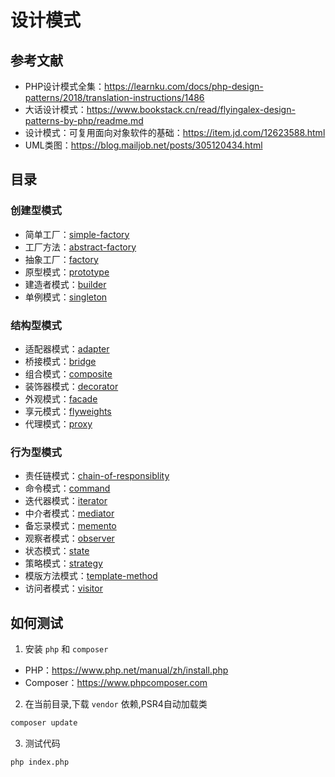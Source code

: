 # 设计模式

## 参考文献

- PHP设计模式全集：https://learnku.com/docs/php-design-patterns/2018/translation-instructions/1486
- 大话设计模式：https://www.bookstack.cn/read/flyingalex-design-patterns-by-php/readme.md
- 设计模式：可复用面向对象软件的基础：https://item.jd.com/12623588.html
- UML类图：https://blog.mailjob.net/posts/305120434.html

## 目录

### 创建型模式

- 简单工厂：[simple-factory](1.simple-factory)
- 工厂方法：[abstract-factory](2.abstract-factory)
- 抽象工厂：[factory](3.factory)
- 原型模式：[prototype](4.prototype)
- 建造者模式：[builder](5.builder)
- 单例模式：[singleton](6.singleton)

### 结构型模式

- 适配器模式：[adapter](7.adapter)
- 桥接模式：[bridge](8.bridge)
- 组合模式：[composite](9.composite)
- 装饰器模式：[decorator](10.decorator)
- 外观模式：[facade](11.facade)
- 享元模式：[flyweights](12.flyweights)
- 代理模式：[proxy](13.proxy)

### 行为型模式

- 责任链模式：[chain-of-responsiblity](14.chain-of-responsiblity)
- 命令模式：[command](15.command)
- 迭代器模式：[iterator](16.iterator)
- 中介者模式：[mediator](17.mediator)
- 备忘录模式：[memento](18.memento)
- 观察者模式：[observer](19.observer)
- 状态模式：[state](20.state)
- 策略模式：[strategy](21.strategy)
- 模版方法模式：[template-method](22.template-method)
- 访问者模式：[visitor](23.visitor)

## 如何测试

1. 安装 `php` 和 `composer` 

- PHP：https://www.php.net/manual/zh/install.php
- Composer：https://www.phpcomposer.com

2. 在当前目录,下载 `vendor` 依赖,PSR4自动加载类

```bash
composer update
```

3. 测试代码

```shell
php index.php
```